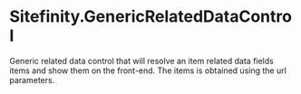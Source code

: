 Sitefinity.GenericRelatedDataControl
====================================

Generic related data control that will resolve an item related data fields items and show them on the front-end. The items is obtained using the url parameters.
